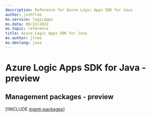 ```yaml
---
description: Reference for Azure Logic Apps SDK for Java
author: joshfree
ms.service: logicapps
ms.data: 08/23/2022
ms.topic: reference
title: Azure Logic Apps SDK for Java
ms.author: jfree
ms.devlang: java
---
```

# Azure Logic Apps SDK for Java - preview

## Management packages - preview
[!INCLUDE [mgmt-packages](logic-apps-mgmt-index.md)]